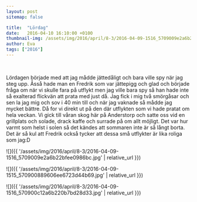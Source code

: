 ```yaml
---
layout: post
sitemap: false

title:  "Lördag"
date:   2016-04-10 16:10:00 +0100
thumbnail-img: /assets/img/2016/april/8-3/2016-04-09-1516_5709009e2a6b22bfee0986bc.jpg
author: Eva
tags: ["2016"]
---
```


 




Lördagen började med att jag mådde jättedåligt och bara ville spy när jag steg upp. Åsså hade man en Fredrik som var jättepigg och glad och började fråga om när vi skulle fara på utflykt men jag ville bara spy så han hade inte så exalterad flickvän att prata med just då. Jag fick i mig två smörgåsar och sen la jag mig och sov i 40 min till och när jag vaknade så mådde jag mycket bättre. Då for vi direkt ut på den där utflykten som vi hade pratat om hela veckan. Vi gick till våran skog här på Anderstorp och satte oss vid en grillplats och solade, drack kaffe och surrade på om allt möjligt. Det var hur varmt som helst i solen så det kändes att sommaren inte är så långt borta. Det är så kul att Fredrik också tycker att dessa små utflykter är lika roliga som jag:D

![]({{ '/assets/img/2016/april/8-3/2016-04-09-1516_5709009e2a6b22bfee0986bc.jpg'  | relative_url }})

![]({{ '/assets/img/2016/april/8-3/2016-04-09-1515_570900889606ee6723d44b69.jpg'  | relative_url }})

![]({{ '/assets/img/2016/april/8-3/2016-04-09-1516_570900c12a6b220b7bd28d33.jpg'  | relative_url }})

